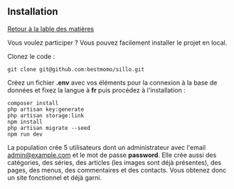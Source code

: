 ## Installation

[Retour à la lable des matières](README.md)

Vous voulez participer ? Vous pouvez facilement installer le projet en local.

Clonez le code :

`git clone git@github.com:bestmomo/sillo.git`

Créez un fichier **.env** avec vos éléments pour la connexion à la base de données et fixez la langue à **fr** puis procédez à l'installation :

`composer install`<br>
`php artisan key:generate`<br>
`php artisan storage:link`<br>
`npm install`<br>
`php artisan migrate --seed`<br>
`npm run dev`

La population crée 5 utilisateurs dont un administrateur avec l'email admin@example.com et le mot de passe **password**. Elle crée aussi des catégories, des séries, des articles (les images sont déjà présentes), des pages, des menus, des commentaires et des contacts. Vous obtenez donc un site fonctionnel et déjà garni.
